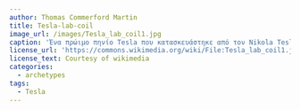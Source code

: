 ```yaml
---
author: Thomas Commerford Martin
title: Tesla-lab-coil
image_url: /images/Tesla_lab_coil1.jpg
caption: 'Ένα πρώιμο πηνίο Tesla που κατασκευάστηκε από τον Nikola Tesla στο εργαστήριό του στην 35th South Fifth Ave., Νέα Υόρκη γύρω στο 1895. Η τάση που παράγεται στο άνω άκρο του κωνικού δευτερεύοντος πηνίου μπορεί να ήταν αρκετές εκατοντάδες χιλιάδες βολτ με συχνότητα περίπου 1 MHz, δημιουργώντας μια μοβ εκφόρτιση βούρτσας, η οποία είναι ελαφρώς υπερβολική σε αυτή τη χρονική έκθεση. Στα αριστερά υπάρχουν πυκνωτές γυάλινων πλακών οι οποίοι σχημάτισαν το συντονισμένο κύκλωμα με το πρωτεύον του πηνίου.'
license_url: 'https://commons.wikimedia.org/wiki/File:Tesla_lab_coil1.jpg'
license_text: Courtesy of wikimedia
categories:
  - archetypes
tags:
  - Tesla
---
```

